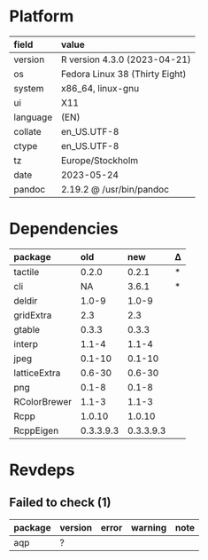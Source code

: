 # Platform

|field    |value                          |
|:--------|:------------------------------|
|version  |R version 4.3.0 (2023-04-21)   |
|os       |Fedora Linux 38 (Thirty Eight) |
|system   |x86_64, linux-gnu              |
|ui       |X11                            |
|language |(EN)                           |
|collate  |en_US.UTF-8                    |
|ctype    |en_US.UTF-8                    |
|tz       |Europe/Stockholm               |
|date     |2023-05-24                     |
|pandoc   |2.19.2 @ /usr/bin/pandoc       |

# Dependencies

|package      |old       |new       |Δ  |
|:------------|:---------|:---------|:--|
|tactile      |0.2.0     |0.2.1     |*  |
|cli          |NA        |3.6.1     |*  |
|deldir       |1.0-9     |1.0-9     |   |
|gridExtra    |2.3       |2.3       |   |
|gtable       |0.3.3     |0.3.3     |   |
|interp       |1.1-4     |1.1-4     |   |
|jpeg         |0.1-10    |0.1-10    |   |
|latticeExtra |0.6-30    |0.6-30    |   |
|png          |0.1-8     |0.1-8     |   |
|RColorBrewer |1.1-3     |1.1-3     |   |
|Rcpp         |1.0.10    |1.0.10    |   |
|RcppEigen    |0.3.3.9.3 |0.3.3.9.3 |   |

# Revdeps

## Failed to check (1)

|package |version |error |warning |note |
|:-------|:-------|:-----|:-------|:----|
|aqp     |?       |      |        |     |

